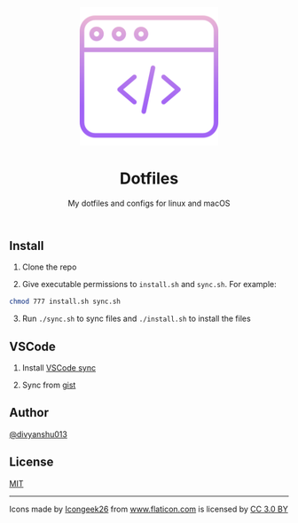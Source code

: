 <header align="center">
    <div align="center">
        <img src="terminal.png" alt="Logo" width="250" />
    </div>
    <h1 align="center">Dotfiles</h1>
    <p align="center">My dotfiles and configs for linux and macOS</p>
</header>

## Install

1. Clone the repo

2. Give executable permissions to `install.sh` and `sync.sh`. For example:

```sh
chmod 777 install.sh sync.sh
```

3. Run `./sync.sh` to sync files and `./install.sh` to install the files

## VSCode

1. Install [VSCode sync](https://marketplace.visualstudio.com/items?itemName=nonoroazoro.syncing)

2. Sync from [gist](https://gist.github.com/divyanshu013/401a6e2eed576f0236ec66ffcbd1281a)

## Author

[@divyanshu013](https://twitter.com/divyanshu013)

## License

[MIT](./LICENSE.md)

<hr />

<div>Icons made by <a href="https://www.flaticon.com/authors/icongeek26" title="Icongeek26">Icongeek26</a> from <a href="https://www.flaticon.com/" title="Flaticon">www.flaticon.com</a> is licensed by <a href="http://creativecommons.org/licenses/by/3.0/" title="Creative Commons BY 3.0" target="_blank">CC 3.0 BY</a></div>
